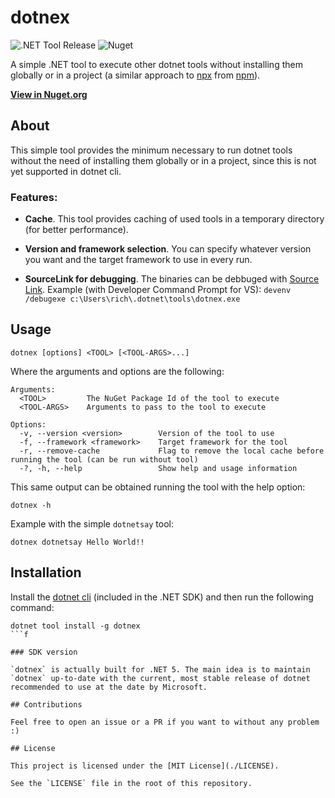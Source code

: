 # dotnex

![.NET Tool Release](https://github.com/piraces/dotnex/workflows/.NET%20Tool%20Release/badge.svg)
![Nuget](https://img.shields.io/nuget/v/dotnex)

A simple .NET tool to execute other dotnet tools without installing them globally or in a project (a similar approach to [npx](https://www.npmjs.com/package/npx) from [npm](https://www.npmjs.com/)).

[**View in Nuget.org**](https://www.nuget.org/packages/dotnex/)

## About

This simple tool provides the minimum necessary to run dotnet tools without the need of installing them globally or in a project, since this is not yet supported in dotnet cli.


### Features:
- **Cache**. This tool provides caching of used tools in a temporary directory (for better performance).

- **Version and framework selection**. You can specify whatever version you want and the target framework to use in every run.

- **SourceLink for debugging**. The binaries can be debbuged with [Source Link](https://github.com/dotnet/sourcelink). Example (with Developer Command Prompt for VS): `devenv /debugexe c:\Users\rich\.dotnet\tools\dotnex.exe`



## Usage
```
dotnex [options] <TOOL> [<TOOL-ARGS>...]
```

Where the arguments and options are the following:
```
Arguments:
  <TOOL>         The NuGet Package Id of the tool to execute
  <TOOL-ARGS>    Arguments to pass to the tool to execute

Options:
  -v, --version <version>        Version of the tool to use
  -f, --framework <framework>    Target framework for the tool
  -r, --remove-cache             Flag to remove the local cache before running the tool (can be run without tool)
  -?, -h, --help                 Show help and usage information
```

This same output can be obtained running the tool with the help option:
```
dotnex -h
```

Example with the simple `dotnetsay` tool:
```
dotnex dotnetsay Hello World!!
```

## Installation

Install the [dotnet cli](https://dotnet.microsoft.com/download) (included in the .NET SDK) and then run the following command:

```
dotnet tool install -g dotnex
```f

### SDK version

`dotnex` is actually built for .NET 5. The main idea is to maintain `dotnex` up-to-date with the current, most stable release of dotnet recommended to use at the date by Microsoft.

## Contributions

Feel free to open an issue or a PR if you want to without any problem :)

## License

This project is licensed under the [MIT License](./LICENSE).

See the `LICENSE` file in the root of this repository.
